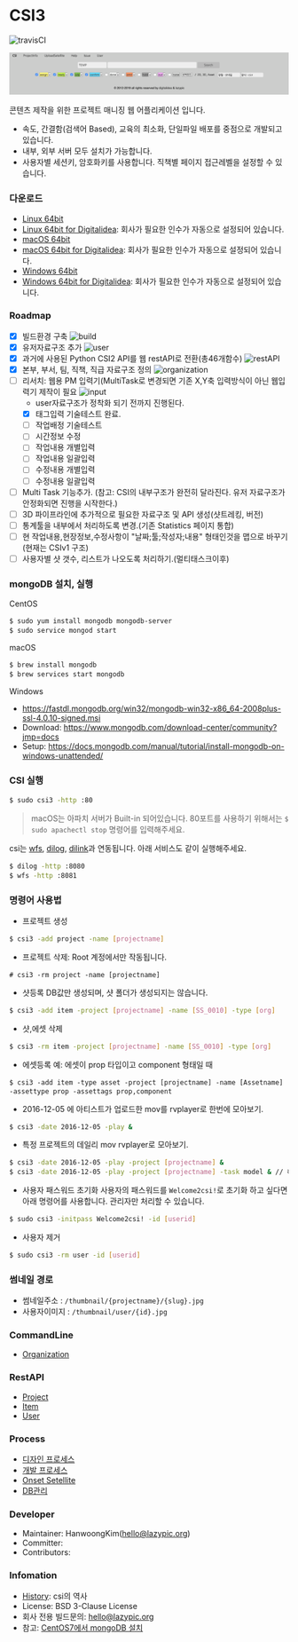 # CSI3

![travisCI](https://secure.travis-ci.org/digital-idea/csi3.png)

![screenshot](figures/screenshot.png)

콘텐츠 제작을 위한 프로젝트 매니징 웹 어플리케이션 입니다.

- 속도, 간결함(검색어 Based), 교육의 최소화, 단일파일 배포를 중점으로 개발되고 있습니다.
- 내부, 외부 서버 모두 설치가 가능합니다.
- 사용자별 세션키, 암호화키를 사용합니다. 직책별 페이지 접근레벨을 설정할 수 있습니다.

### 다운로드

- [Linux 64bit](https://github.com/digital-idea/csi3/releases/download/v3.0.3/csi3_linux_x86-64.tgz)
- [Linux 64bit for Digitalidea](https://github.com/digital-idea/csi3/releases/download/v3.0.3/csi3_linux_di_x86-64.tgz): 회사가 필요한 인수가 자동으로 설정되어 있습니다.
- [macOS 64bit](https://github.com/digital-idea/csi3/releases/download/v3.0.3/csi3_darwin_x86-64.tgz)
- [macOS 64bit for Digitalidea](https://github.com/digital-idea/csi3/releases/download/v3.0.3/csi3_darwin_di_x86-64.tgz): 회사가 필요한 인수가 자동으로 설정되어 있습니다.
- [Windows 64bit](https://github.com/digital-idea/csi3/releases/download/v3.0.3/csi3_windows_x86-64.tgz)
- [Windows 64bit for Digitalidea](https://github.com/digital-idea/csi3/releases/download/v3.0.3/csi3_windows_di_x86-64.tgz): 회사가 필요한 인수가 자동으로 설정되어 있습니다.


### Roadmap
- [x] 빌드환경 구축 ![build](http://progressed.io/bar/100)
- [x] 유저자료구조 추가 ![user](http://progressed.io/bar/100)
- [x] 과거에 사용된 Python CSI2 API를 웹 restAPI로 전환(총46개함수) ![restAPI](http://progressed.io/bar/100)
- [x] 본부, 부서, 팀, 직책, 직급 자료구조 정의 ![organization](http://progressed.io/bar/100)
- [ ] 리서치: 웹용 PM 입력기(MultiTask로 변경되면 기존 X,Y축 입력방식이 아닌 웹입력기 제작이 필요 ![input](http://progressed.io/bar/5)
    - user자료구조가 정착화 되기 전까지 진행된다.
    - [x] 태그입력 기술테스트 완료.
    - [ ] 작업배정 기술테스트
    - [ ] 시간정보 수정
    - [ ] 작업내용 개별입력
    - [ ] 작업내용 일괄입력
    - [ ] 수정내용 개별입력
    - [ ] 수정내용 일괄입력
- [ ] Multi Task 기능추가. (참고: CSI의 내부구조가 완전히 달라진다. 유저 자료구조가 안정화되면 진행을 시작한다.)
- [ ] 3D 파이프라인에 추가적으로 필요한 자료구조 및 API 생성(샷트레킹, 버전)
- [ ] 통계툴을 내부에서 처리하도록 변경.(기존 Statistics 페이지 통합)
- [ ] 현 작업내용,현장정보,수정사항이 "날짜;툴;작성자;내용" 형태인것을 맵으로 바꾸기(현재는 CSIv1 구조)
- [ ] 사용자별 샷 갯수, 리스트가 나오도록 처리하기.(멀티태스크이후)

### mongoDB 설치, 실행

CentOS
```bash
$ sudo yum install mongodb mongodb-server
$ sudo service mongod start
```

macOS
```bash
$ brew install mongodb
$ brew services start mongodb
```

Windows
- https://fastdl.mongodb.org/win32/mongodb-win32-x86_64-2008plus-ssl-4.0.10-signed.msi
- Download: https://www.mongodb.com/download-center/community?jmp=docs
- Setup: https://docs.mongodb.com/manual/tutorial/install-mongodb-on-windows-unattended/

### CSI 실행

```bash
$ sudo csi3 -http :80
```

> macOS는 아파치 서버가 Built-in 되어있습니다. 80포트를 사용하기 위해서는 `$ sudo apachectl stop` 명령어를 입력해주세요.

csi는 [wfs](https://github.com/digital-idea/wfs), [dilog](https://github.com/digital-idea/dilog), [dilink](https://github.com/digital-idea/dilink)과 연동됩니다. 아래 서비스도 같이 실행해주세요.

```bash
$ dilog -http :8080
$ wfs -http :8081
```

### 명령어 사용법
- 프로젝트 생성
```bash
$ csi3 -add project -name [projectname]
```

- 프로젝트 삭제: Root 계정에서만 작동됩니다.
```
# csi3 -rm project -name [projectname]
```

- 샷등록
DB값만 생성되며, 샷 폴더가 생성되지는 않습니다.

```bash
$ csi3 -add item -project [projectname] -name [SS_0010] -type [org]
```

- 샷,에셋 삭제
```bash
$ csi3 -rm item -project [projectname] -name [SS_0010] -type [org]
```

- 에셋등록 예: 에셋이 prop 타입이고 component 형태일 때
```
$ csi3 -add item -type asset -project [projectname] -name [Assetname] -assettype prop -assettags prop,component
```

- 2016-12-05 에 아티스트가 업로드한 mov를 rvplayer로 한번에 모아보기.
```bash
$ csi3 -date 2016-12-05 -play &
```

- 특정 프로젝트의 데일리 mov rvplayer로 모아보기.
```bash
$ csi3 -date 2016-12-05 -play -project [projectname] &
$ csi3 -date 2016-12-05 -play -project [projectname] -task model & // 해당 프로젝트의 model 테스크만 보기
```

- 사용자 패스워드 초기화
사용자의 패스워드를 `Welcome2csi!`로 초기화 하고 싶다면 아래 명령어를 사용합니다.
관리자만 처리할 수 있습니다.

```bash
$ sudo csi3 -initpass Welcome2csi! -id [userid]
```

- 사용자 제거

```bash
$ sudo csi3 -rm user -id [userid]
```

### 썸네일 경로
- 썸네일주소 : `/thumbnail/{projectname}/{slug}.jpg`
- 사용자이미지 : `/thumbnail/user/{id}.jpg`

### CommandLine
- [Organization](documents/organization.md)

### RestAPI
- [Project](documents/rest_project.md)
- [Item](documents/rest_item.md)
- [User](documents/rest_user.md)

### Process
- [디자인 프로세스](documents/process_designer.md)
- [개발 프로세스](documents/process_developer.md)
- [Onset Setellite](documents/setellite.md)
- [DB관리](documents/dbbackup.md)

### Developer
- Maintainer: HanwoongKim(hello@lazypic.org)
- Committer: 
- Contributors: 

### Infomation
- [History](documents/history.md): csi의 역사
- License: BSD 3-Clause License
- 회사 전용 빌드문의: hello@lazypic.org
- 참고: [CentOS7에서 mongoDB 설치](https://github.com/cgiseminar/curriculum/blob/master/docs/install_mongodb.md)

